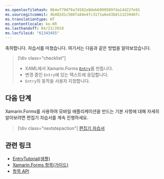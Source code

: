 ```yaml
---
ms.openlocfilehash: 064ef79d79a74582e8deb6999589fda14d227e91
ms.sourcegitcommit: 4b402d1c508fa84e4fc3171a6e43b811323948fc
ms.translationtype: HT
ms.contentlocale: ko-KR
ms.lasthandoff: 04/23/2019
ms.locfileid: "61343455"
---
```

축하합니다. 자습서를 마쳤습니다. 여기서는 다음과 같은 방법을 알아보았습니다.

> [!div class="checklist"]
> - XAML에서 Xamarin.Forms [`Entry`](xref:Xamarin.Forms.Entry)를 만듭니다.
> - 변경 중인 `Entry`에 있는 텍스트에 응답합니다.
> - `Entry`의 동작을 사용자 지정합니다.

## <a name="next-steps"></a>다음 단계

Xamarin.Forms를 사용하여 모바일 애플리케이션을 만드는 기본 사항에 대해 자세히 알아보려면 편집기 자습서를 계속 진행하세요.

> [!div class="nextstepaction"]
> [편집기 자습서](~/get-started/tutorials/editor/index.yml)

## <a name="related-links"></a>관련 링크

- [EntryTutorial(샘플)](https://developer.xamarin.com/samples/xamarin-forms/GetStarted/Tutorials/EntryTutorial)
- [Xamarin.Forms 항목(가이드)](~/xamarin-forms/user-interface/text/entry.md)
- [항목 API](xref:Xamarin.Forms.Entry)

